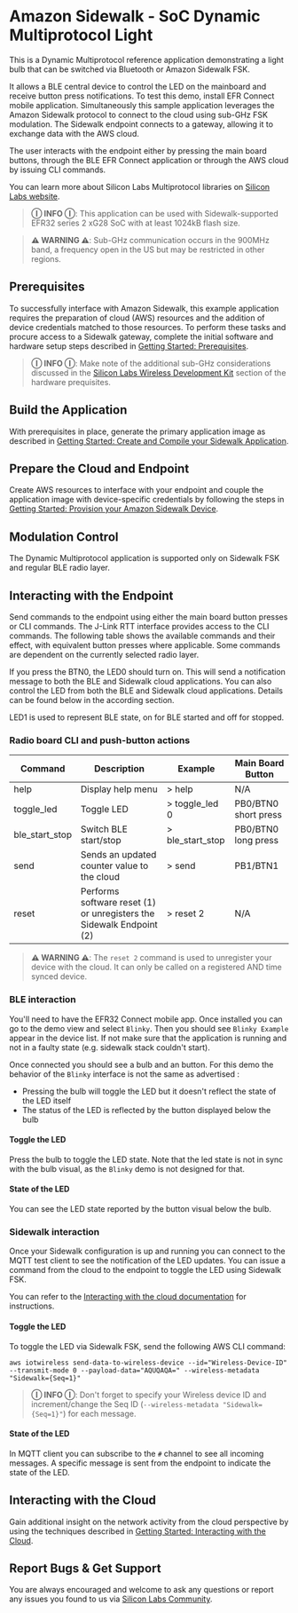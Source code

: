 # Amazon Sidewalk - SoC Dynamic Multiprotocol Light

This is a Dynamic Multiprotocol reference application demonstrating a light bulb that can be switched via Bluetooth or Amazon Sidewalk FSK.

It allows a BLE central device to control the LED on the mainboard and receive button press notifications. To test this demo, install EFR Connect mobile application. Simultaneously this sample application leverages the Amazon Sidewalk protocol to connect to the cloud using sub-GHz FSK modulation. The Sidewalk endpoint connects to a gateway, allowing it to exchange data with the AWS cloud.

The user interacts with the endpoint either by pressing the main board buttons, through the BLE EFR Connect application or through the AWS cloud by issuing CLI commands.

You can learn more about Silicon Labs Multiprotocol libraries on [Silicon Labs website](https://www.silabs.com/wireless/multiprotocol?tab=learn).

> **Ⓘ INFO Ⓘ**: This application can be used with Sidewalk-supported EFR32 series 2 xG28 SoC with at least 1024kB flash size.

> **⚠ WARNING ⚠**: Sub-GHz communication occurs in the 900MHz band, a frequency open in the US but may be restricted in other regions.

## Prerequisites

To successfully interface with Amazon Sidewalk, this example application requires the preparation of cloud (AWS) resources and the addition of device credentials matched to those resources. To perform these tasks and procure access to a Sidewalk gateway, complete the initial software and hardware setup steps described in [Getting Started: Prerequisites](https://docs.silabs.com/amazon-sidewalk/latest/sidewalk-getting-started/prerequisites).

> **Ⓘ INFO Ⓘ**: Make note of the additional sub-GHz considerations discussed in the [Silicon Labs Wireless Development Kit](https://docs.silabs.com/amazon-sidewalk/latest/sidewalk-getting-started/prerequisites#silicon-labs-wireless-development-kit) section of the hardware prequisites.

## Build the Application

With prerequisites in place, generate the primary application image as described in [Getting Started: Create and Compile your Sidewalk Application](https://docs.silabs.com/amazon-sidewalk/latest/sidewalk-getting-started/create-and-compile-application).

## Prepare the Cloud and Endpoint

Create AWS resources to interface with your endpoint and couple the application image with device-specific credentials by following the steps in [Getting Started: Provision your Amazon Sidewalk Device](https://docs.silabs.com/amazon-sidewalk/latest/sidewalk-getting-started/provision-your-device).

## Modulation Control

The Dynamic Multiprotocol application is supported only on Sidewalk FSK and regular BLE radio layer.

## Interacting with the Endpoint

Send commands to the endpoint using either the main board button presses or CLI commands. The J-Link RTT interface provides access to the CLI commands. The following table shows the available commands and their effect, with equivalent button presses where applicable. Some commands are dependent on the currently selected radio layer.

If you press the BTN0, the LED0 should turn on. This will send a notification message to both the BLE and Sidewalk cloud applications. You can also control the LED from both the BLE and Sidewalk cloud applications. Details can be found below in the according section.

LED1 is used to represent BLE state, on for BLE started and off for stopped.

### Radio board CLI and push-button actions

| Command | Description | Example | Main Board Button |
|---|---|---|---|
| help | Display help menu | > help | N/A |
| toggle_led | Toggle LED | > toggle_led 0 | PB0/BTN0 short press |
| ble_start_stop | Switch BLE start/stop | > ble_start_stop | PB0/BTN0 long press |
| send | Sends an updated counter value to the cloud | > send | PB1/BTN1 |
| reset | Performs software reset (1) or unregisters the Sidewalk Endpoint (2) | > reset 2 | N/A |

> **⚠ WARNING ⚠**: The `reset 2` command is used to unregister your device with the cloud. It can only be called on a registered AND time synced device.

### BLE interaction

You'll need to have the EFR32 Connect mobile app. Once installed you can go to the demo view and select `Blinky`. Then you should see `Blinky Example` appear in the device list. If not make sure that the application is running and not in a faulty state (e.g. sidewalk stack couldn't start).

Once connected you should see a bulb and an button. For this demo the behavior of the `Blinky` interface is not the same as advertised :

- Pressing the bulb will toggle the LED but it doesn't reflect the state of the LED itself
- The status of the LED is reflected by the button displayed below the bulb

#### Toggle the LED

Press the bulb to toggle the LED state. Note that the led state is not in sync with the bulb visual, as the `Blinky` demo is not designed for that.

#### State of the LED

You can see the LED state reported by the button visual below the bulb.

### Sidewalk interaction

Once your Sidewalk configuration is up and running you can connect to the MQTT test client to see the notification of the LED updates. You can issue a command from the cloud to the endpoint to toggle the LED using Sidewalk FSK.

You can refer to the [Interacting with the cloud documentation](https://docs.silabs.com/amazon-sidewalk/1.0.0/sidewalk-getting-started/interacting-with-the-cloud) for instructions.

#### Toggle the LED

To toggle the LED via Sidewalk FSK, send the following AWS CLI command:

`aws iotwireless send-data-to-wireless-device --id="Wireless-Device-ID" --transmit-mode 0 --payload-data="AQUQAQA=" --wireless-metadata "Sidewalk={Seq=1}"`

> **Ⓘ INFO Ⓘ**: Don't forget to specify your Wireless device ID and increment/change the Seq ID (`--wireless-metadata "Sidewalk={Seq=1}"`) for each message.

#### State of the LED

In MQTT client you can subscribe to the `#` channel to see all incoming messages. A specific message is sent from the endpoint to indicate the state of the LED.

## Interacting with the Cloud

Gain additional insight on the network activity from the cloud perspective by using the techniques described in [Getting Started: Interacting with the Cloud](https://docs.silabs.com/amazon-sidewalk/latest/interacting-with-the-cloud).

## Report Bugs & Get Support

You are always encouraged and welcome to ask any questions or report any issues you found to us via [Silicon Labs Community](https://community.silabs.com).
